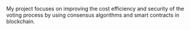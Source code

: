 My project focuses on improving the cost efficiency and security of the voting process by using consensus algorithms and smart contracts in blockchain.

